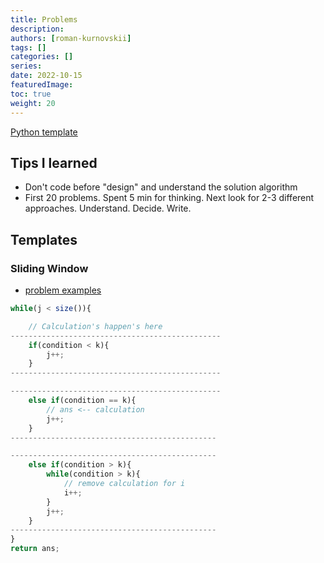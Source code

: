 ```yaml
---
title: Problems
description:
authors: [roman-kurnovskii]
tags: []
categories: []
series:
date: 2022-10-15
featuredImage:
toc: true
weight: 20
---
```


[Python template](../#template)


## Tips I learned

- Don't code before "design" and understand the solution algorithm
- First 20 problems. Spent 5 min for thinking. Next look for 2-3 different approaches. Understand. Decide. Write.
## Templates

### Sliding Window

- [problem examples](/en/tags/sliding-window/)

```js
while(j < size()){

    // Calculation's happen's here
-----------------------------------------------
    if(condition < k){
        j++;
    }
-----------------------------------------------

-----------------------------------------------
    else if(condition == k){
        // ans <-- calculation
        j++;
    }
----------------------------------------------

----------------------------------------------
    else if(condition > k){
        while(condition > k){
            // remove calculation for i
            i++;
        }
        j++;
    }
----------------------------------------------
}
return ans;
```